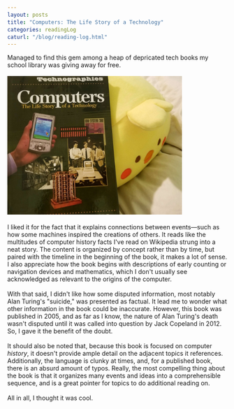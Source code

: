 ```yaml
---
layout: posts
title: "Computers: The Life Story of a Technology"
categories: readingLog
caturl: "/blog/reading-log.html"
---
```

Managed to find this gem among a heap of depricated tech books my school library was giving away for free.
<br><br><img src="/images/for-posts/computers-life-story.png" width="400px">
<br><br>I liked it for the fact that it explains connections between events—such as how some machines inspired the creations of others. It reads like the multitudes of computer history facts I've read on Wikipedia strung into a neat story. The content is organized by concept rather than by time, but paired with the timeline in the beginning of the book, it makes a lot of sense. I also appreciate how the book begins with descriptions of early counting or navigation devices and mathematics, which I don't usually see acknowledged as relevant to the origins of the computer.
<br><br>With that said, I didn't like how some disputed information, most notably Alan Turing's "suicide," was presented as factual. It lead me to wonder what other information in the book could be inaccurate. However, this book was published in 2005, and as far as I know, the nature of Alan Turing's death wasn't disputed until it was called into question by Jack Copeland in 2012. So, I gave it the benefit of the doubt.
<br><br>It should also be noted that, because this book is focused on computer <i>history</i>, it doesn't provide ample detail on the adjacent topics it references. Additionally, the language is clunky at times, and, for a published book, there is an absurd amount of typos. Really, the most compelling thing about the book is that it organizes many events and ideas into a comprehensible sequence, and is a great pointer for topics to do additional reading on.
<br><br>All in all, I thought it was cool.